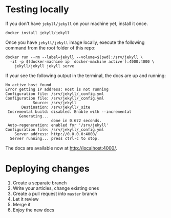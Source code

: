# Testing locally

If you don't have ``jekyll/jekyll`` on your machine yet, install it once.

````
docker install jekyll/jekyll
````

Once you have ``jekyll/jekyll`` image locally, execute the following command from the root folder of this repo:

````
docker run --rm --label=jekyll --volume=$(pwd):/srv/jekyll \
  -it -p $(docker-machine ip `docker-machine active`):4000:4000 \
    jekyll/jekyll jekyll serve
````

If your see the following output in the terminal, the docs are up and running:

````
No active host found
Error getting IP address: Host is not running
Configuration file: /srv/jekyll/_config.yml
Configuration file: /srv/jekyll/_config.yml
            Source: /srv/jekyll
       Destination: /srv/jekyll/_site
 Incremental build: disabled. Enable with --incremental
      Generating...
                    done in 0.672 seconds.
 Auto-regeneration: enabled for '/srv/jekyll'
Configuration file: /srv/jekyll/_config.yml
    Server address: http://0.0.0.0:4000/
  Server running... press ctrl-c to stop.
 ````

The docs are available now at [http://localhost:4000/](http://localhost:4000/).


# Deploying changes

1. Create a separate branch
2. Write your articles, change existing ones
3. Create a pull request into `master` branch
4. Let it review
5. Merge it
6. Enjoy the new docs


